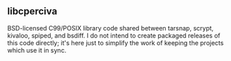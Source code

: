 
libcperciva
-----------

BSD-licensed C99/POSIX library code shared between tarsnap, scrypt, kivaloo,
spiped, and bsdiff. I do not intend to create packaged releases of this code
directly; it's here just to simplify the work of keeping the projects which use
it in sync.
